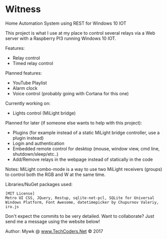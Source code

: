 # Witness
Home Automation System using REST for Windows 10 IOT

This project is what I use at my place to control several relays via a Web server with a Raspberry PI3 running Windows 10 IOT.

Features:
- Relay control
- Timed relay control

Planned features:
- YouTube Playlist
- Alarm clock
- Voice control (probably going with Cortana for this one)

Currently working on:
- Lights control (MiLight bridge)

Planned for later (if someone else wants to help with this project):
- Plugins (for example instead of a static MiLight bridge controller, use a plugin instead)
- Login and authentication
- Embedded remote control for desktop (mouse, window view, cmd line, shutdown/sleep/etc..)
- Add/Remove relays in the webpage instead of statically in the code


Notes:
MiLight combo-mode is a way to use two MiLight receivers (groups) to control both the RGB and W at the same time.


Libraries/NuGet packages used:

	[MIT License]
	Metro UI CSS, JQuery, Restup, sqlite-net-pcl, SQLite for Universal Windows Platform, Font Awesome, datetimepicker by Chupurnov Valeriy, iro.js

Don't expect the commits to be very detailed.
Want to collaborate? Just send me a message using the website below!

Author: Mywk @ www.TechCoders.Net © 2017
